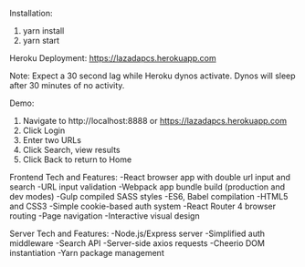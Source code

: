 Installation:
1) yarn install
2) yarn start

Heroku Deployment:
https://lazadapcs.herokuapp.com

Note: Expect a 30 second lag while Heroku dynos activate.  Dynos will sleep after 30 minutes of no activity.

Demo:
1) Navigate to http://localhost:8888 or https://lazadapcs.herokuapp.com
2) Click Login
3) Enter two URLs
4) Click Search, view results
5) Click Back to return to Home


Frontend Tech and Features:
-React browser app with double url input and search
-URL input validation
-Webpack app bundle build (production and dev modes)
-Gulp compiled SASS styles
-ES6, Babel compilation
-HTML5 and CSS3
-Simple cookie-based auth system
-React Router 4 browser routing
-Page navigation
-Interactive visual design

Server Tech and Features:
-Node.js/Express server
-Simplified auth middleware
-Search API
-Server-side axios requests
-Cheerio DOM instantiation
-Yarn package management




